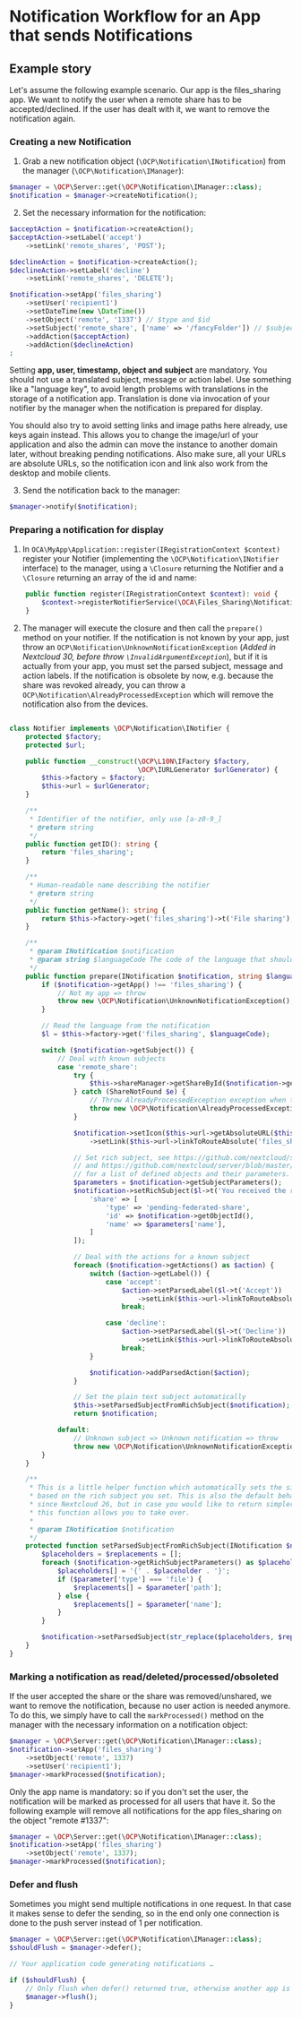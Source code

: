 <!--
  - SPDX-FileCopyrightText: 2017-2024 Nextcloud GmbH and Nextcloud contributors
  - SPDX-FileCopyrightText: 2015-2016 ownCloud, Inc.
  - SPDX-License-Identifier: AGPL-3.0-only
-->
# Notification Workflow for an App that sends Notifications

## Example story

Let's assume the following example scenario. Our app is the files_sharing app. We want
to notify the user when a remote share has to be accepted/declined. If the user has dealt
with it, we want to remove the notification again.

### Creating a new Notification

  1. Grab a new notification object (`\OCP\Notification\INotification`) from the manager
  (`\OCP\Notification\IManager`):
```php
$manager = \OCP\Server::get(\OCP\Notification\IManager::class);
$notification = $manager->createNotification();
```

  2. Set the necessary information for the notification:
```php
$acceptAction = $notification->createAction();
$acceptAction->setLabel('accept')
    ->setLink('remote_shares', 'POST');

$declineAction = $notification->createAction();
$declineAction->setLabel('decline')
    ->setLink('remote_shares', 'DELETE');

$notification->setApp('files_sharing')
    ->setUser('recipient1')
    ->setDateTime(new \DateTime())
    ->setObject('remote', '1337') // $type and $id
    ->setSubject('remote_share', ['name' => '/fancyFolder']) // $subject and $parameters
    ->addAction($acceptAction)
    ->addAction($declineAction)
;
```
  Setting **app, user, timestamp, object and subject** are mandatory. You should not use a
  translated subject, message or action label. Use something like a "language key", to avoid
  length problems with translations in the storage of a notification app. Translation is done
  via invocation of your notifier by the manager when the notification is prepared for display.

  You should also try to avoid setting links and image paths here already, use keys again instead.
  This allows you to change the image/url of your application and also the admin can move the instance
  to another domain later, without breaking pending notifications. Also make sure, all your URLs are
  absolute URLs, so the notification icon and link also work from the desktop and mobile clients.

  3. Send the notification back to the manager:
```php
$manager->notify($notification);
```

### Preparing a notification for display

1. In `OCA\MyApp\Application::register(IRegistrationContext $context)` register your Notifier (implementing the `\OCP\Notification\INotifier` interface) to the manager,
  using a `\Closure` returning the Notifier and a `\Closure` returning an array of the id and name:
```php
	public function register(IRegistrationContext $context): void {
		$context->registerNotifierService(\OCA\Files_Sharing\Notification\Notifier::class);
	}
```

2. The manager will execute the closure and then call the `prepare()` method on your notifier.
  If the notification is not known by your app, just throw an `OCP\Notification\UnknownNotificationException` (*Added in Nextcloud 30, before throw `\InvalidArgumentException`*),
  but if it is actually from your app, you must set the parsed subject, message and action labels.
  If the notification is obsolete by now, e.g. because the share was revoked already, you can throw a `OCP\Notification\AlreadyProcessedException` which will remove the notification also from the devices.
```php

class Notifier implements \OCP\Notification\INotifier {
	protected $factory;
	protected $url;

	public function __construct(\OCP\L10N\IFactory $factory,
								\OCP\IURLGenerator $urlGenerator) {
		$this->factory = $factory;
		$this->url = $urlGenerator;
	}

	/**
	 * Identifier of the notifier, only use [a-z0-9_]
	 * @return string
	 */
	public function getID(): string {
		return 'files_sharing';
	}

	/**
	 * Human-readable name describing the notifier
	 * @return string
	 */
	public function getName(): string {
		return $this->factory->get('files_sharing')->t('File sharing');
	}

	/**
	 * @param INotification $notification
	 * @param string $languageCode The code of the language that should be used to prepare the notification
	 */
	public function prepare(INotification $notification, string $languageCode): INotification {
		if ($notification->getApp() !== 'files_sharing') {
			// Not my app => throw
			throw new \OCP\Notification\UnknownNotificationException();
		}

		// Read the language from the notification
		$l = $this->factory->get('files_sharing', $languageCode);

		switch ($notification->getSubject()) {
			// Deal with known subjects
			case 'remote_share':
				try {
					$this->shareManager->getShareById($notification->getObjectId(), $notification->getUser());
				} catch (ShareNotFound $e) {
					// Throw AlreadyProcessedException exception when the notification has already been solved and can be removed.
					throw new \OCP\Notification\AlreadyProcessedException();
				}

				$notification->setIcon($this->url->getAbsoluteURL($this->url->imagePath('core', 'actions/share.svg')))
					->setLink($this->url->linkToRouteAbsolute('files_sharing.RemoteShare.overview', ['id' => $notification->getObjectId()]));

				// Set rich subject, see https://github.com/nextcloud/server/issues/1706 for more information
				// and https://github.com/nextcloud/server/blob/master/lib/public/RichObjectStrings/Definitions.php
				// for a list of defined objects and their parameters.
				$parameters = $notification->getSubjectParameters();
				$notification->setRichSubject($l->t('You received the remote share "{share}"'), [
					'share' => [
						'type' => 'pending-federated-share',
						'id' => $notification->getObjectId(),
						'name' => $parameters['name'],
					]
				]);

				// Deal with the actions for a known subject
				foreach ($notification->getActions() as $action) {
					switch ($action->getLabel()) {
						case 'accept':
							$action->setParsedLabel($l->t('Accept'))
								->setLink($this->url->linkToRouteAbsolute('files_sharing.RemoteShare.accept', ['id' => $notification->getObjectId()]), 'POST');
							break;

						case 'decline':
							$action->setParsedLabel($l->t('Decline'))
								->setLink($this->url->linkToRouteAbsolute('files_sharing.RemoteShare.decline', ['id' => $notification->getObjectId()]), 'DELETE');
							break;
					}

					$notification->addParsedAction($action);
				}

				// Set the plain text subject automatically
				$this->setParsedSubjectFromRichSubject($notification);
				return $notification;

			default:
				// Unknown subject => Unknown notification => throw
				throw new \OCP\Notification\UnknownNotificationException();
		}
	}

	/**
	 * This is a little helper function which automatically sets the simple parsed subject
	 * based on the rich subject you set. This is also the default behaviour of the API
	 * since Nextcloud 26, but in case you would like to return simpler or other strings,
	 * this function allows you to take over.
	 *
	 * @param INotification $notification
	 */
	protected function setParsedSubjectFromRichSubject(INotification $notification): void {
		$placeholders = $replacements = [];
		foreach ($notification->getRichSubjectParameters() as $placeholder => $parameter) {
			$placeholders[] = '{' . $placeholder . '}';
			if ($parameter['type'] === 'file') {
				$replacements[] = $parameter['path'];
			} else {
				$replacements[] = $parameter['name'];
			}
		}

		$notification->setParsedSubject(str_replace($placeholders, $replacements, $notification->getRichSubject()));
	}
}
```

### Marking a notification as read/deleted/processed/obsoleted

If the user accepted the share or the share was removed/unshared, we want to remove
the notification, because no user action is needed anymore. To do this, we simply have to
call the `markProcessed()` method on the manager with the necessary information on a
notification object:

```php
$manager = \OCP\Server::get(\OCP\Notification\IManager::class);
$notification->setApp('files_sharing')
    ->setObject('remote', 1337)
    ->setUser('recipient1');
$manager->markProcessed($notification);
```

Only the app name is mandatory: so if you don't set the user, the notification
will be marked as processed for all users that have it. So the following example will
remove all notifications for the app files_sharing on the object "remote #1337":

```php
$manager = \OCP\Server::get(\OCP\Notification\IManager::class);
$notification->setApp('files_sharing')
    ->setObject('remote', 1337);
$manager->markProcessed($notification);
```

### Defer and flush

Sometimes you might send multiple notifications in one request.
In that case it makes sense to defer the sending, so in the end only one connection
is done to the push server instead of 1 per notification.
```php
$manager = \OCP\Server::get(\OCP\Notification\IManager::class);
$shouldFlush = $manager->defer();

// Your application code generating notifications …

if ($shouldFlush) {
	// Only flush when defer() returned true, otherwise another app is already deferring
	$manager->flush();
}
```
